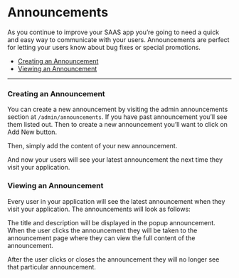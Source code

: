 # Announcements

As you continue to improve your SAAS app you’re going to need a quick and easy way to communicate with your users. Announcements are perfect for letting your users know about bug fixes or special promotions.

- [Creating an Announcement](#create-announcement)
- [Viewing an Announcement](#view-announcement)

---

<a name="create-announcement"></a>
### Creating an Announcement

You can create a new announcement by visiting the admin announcements section at `/admin/announcements`. If you have past announcement you’ll see them listed out. Then to create a new announcement you’ll want to click on Add New button.


Then, simply add the content of your new announcement.


And now your users will see your latest announcement the next time they visit your application.

<a name="view-announcement"></a>
### Viewing an Announcement

Every user in your application will see the latest announcement when they visit your application. The announcements will look as follows:


The title and description will be displayed in the popup announcement. When the user clicks the announcement they will be taken to the announcement page where they can view the full content of the announcement.

After the user clicks or closes the announcement they will no longer see that particular announcement.
